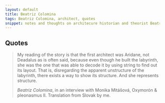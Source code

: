 ```yaml
---
layout: default
title: Beatriz Colomina
tags: Beatriz Colomina, architect, quotes
snippet: notes and thoughts on architecure historian and theorist Beatriz Colomina
---
```



## Quotes

> My reading of the story is that the first architect was Aridane, not Deadalus
> as is often said, because even though he built the labyrinth, she was the one
> that was able to decode it by using string to find out its layout.  That is,
> disregarding the apparent unstructure of the labyrinth, there exists a way to
> show its structure. And she represents structure.
>
> <cite>Beatriz Colomina</cite>, in an interview with Monika Mitášová, Oxymorón
> & pleonasmus II. Translation from Slovak by me.
